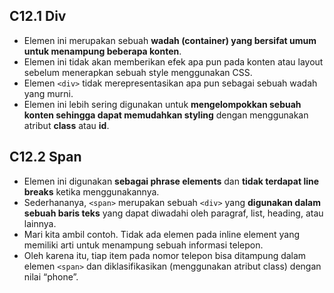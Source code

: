 ## C12.1 Div

-  Elemen ini merupakan sebuah **wadah (container) yang bersifat umum untuk menampung beberapa konten**. 
- Elemen ini tidak akan memberikan efek apa pun pada konten atau layout sebelum menerapkan sebuah style menggunakan CSS.
- Elemen `<div>` tidak merepresentasikan apa pun sebagai sebuah wadah yang murni. 
- Elemen ini lebih sering digunakan untuk **mengelompokkan sebuah konten sehingga dapat memudahkan styling** dengan menggunakan atribut **class** atau **id**.

## C12.2 Span

- Elemen ini digunakan **sebagai phrase elements** dan **tidak terdapat line breaks** ketika menggunakannya. 
- Sederhananya, `<span>` merupakan sebuah `<div>` yang **digunakan dalam sebuah baris teks** yang dapat diwadahi oleh paragraf, list, heading, atau lainnya.
- Mari kita ambil contoh. Tidak ada elemen pada inline element yang memiliki arti untuk menampung sebuah informasi telepon. 
- Oleh karena itu, tiap item pada nomor telepon bisa ditampung dalam elemen `<span>` dan diklasifikasikan (menggunakan atribut class) dengan nilai “phone”.